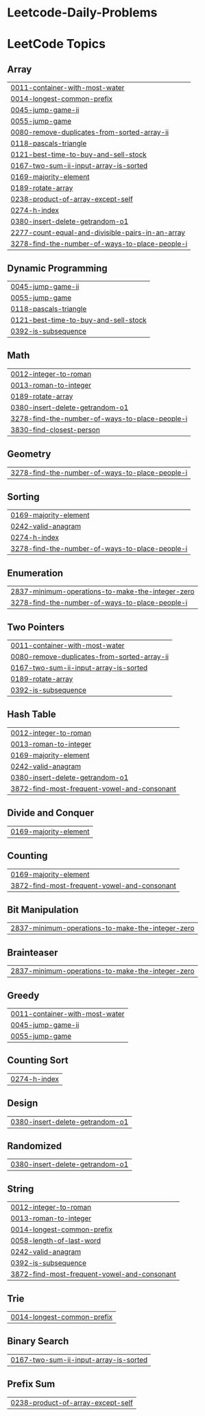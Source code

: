 # Leetcode-Daily-Problems
<!---LeetCode Topics Start-->
# LeetCode Topics
## Array
|  |
| ------- |
| [0011-container-with-most-water](https://github.com/Shivam-Shukl/Leetcode-Daily-Problems/tree/master/0011-container-with-most-water) |
| [0014-longest-common-prefix](https://github.com/Shivam-Shukl/Leetcode-Daily-Problems/tree/master/0014-longest-common-prefix) |
| [0045-jump-game-ii](https://github.com/Shivam-Shukl/Leetcode-Daily-Problems/tree/master/0045-jump-game-ii) |
| [0055-jump-game](https://github.com/Shivam-Shukl/Leetcode-Daily-Problems/tree/master/0055-jump-game) |
| [0080-remove-duplicates-from-sorted-array-ii](https://github.com/Shivam-Shukl/Leetcode-Daily-Problems/tree/master/0080-remove-duplicates-from-sorted-array-ii) |
| [0118-pascals-triangle](https://github.com/Shivam-Shukl/Leetcode-Daily-Problems/tree/master/0118-pascals-triangle) |
| [0121-best-time-to-buy-and-sell-stock](https://github.com/Shivam-Shukl/Leetcode-Daily-Problems/tree/master/0121-best-time-to-buy-and-sell-stock) |
| [0167-two-sum-ii-input-array-is-sorted](https://github.com/Shivam-Shukl/Leetcode-Daily-Problems/tree/master/0167-two-sum-ii-input-array-is-sorted) |
| [0169-majority-element](https://github.com/Shivam-Shukl/Leetcode-Daily-Problems/tree/master/0169-majority-element) |
| [0189-rotate-array](https://github.com/Shivam-Shukl/Leetcode-Daily-Problems/tree/master/0189-rotate-array) |
| [0238-product-of-array-except-self](https://github.com/Shivam-Shukl/Leetcode-Daily-Problems/tree/master/0238-product-of-array-except-self) |
| [0274-h-index](https://github.com/Shivam-Shukl/Leetcode-Daily-Problems/tree/master/0274-h-index) |
| [0380-insert-delete-getrandom-o1](https://github.com/Shivam-Shukl/Leetcode-Daily-Problems/tree/master/0380-insert-delete-getrandom-o1) |
| [2277-count-equal-and-divisible-pairs-in-an-array](https://github.com/Shivam-Shukl/Leetcode-Daily-Problems/tree/master/2277-count-equal-and-divisible-pairs-in-an-array) |
| [3278-find-the-number-of-ways-to-place-people-i](https://github.com/Shivam-Shukl/Leetcode-Daily-Problems/tree/master/3278-find-the-number-of-ways-to-place-people-i) |
## Dynamic Programming
|  |
| ------- |
| [0045-jump-game-ii](https://github.com/Shivam-Shukl/Leetcode-Daily-Problems/tree/master/0045-jump-game-ii) |
| [0055-jump-game](https://github.com/Shivam-Shukl/Leetcode-Daily-Problems/tree/master/0055-jump-game) |
| [0118-pascals-triangle](https://github.com/Shivam-Shukl/Leetcode-Daily-Problems/tree/master/0118-pascals-triangle) |
| [0121-best-time-to-buy-and-sell-stock](https://github.com/Shivam-Shukl/Leetcode-Daily-Problems/tree/master/0121-best-time-to-buy-and-sell-stock) |
| [0392-is-subsequence](https://github.com/Shivam-Shukl/Leetcode-Daily-Problems/tree/master/0392-is-subsequence) |
## Math
|  |
| ------- |
| [0012-integer-to-roman](https://github.com/Shivam-Shukl/Leetcode-Daily-Problems/tree/master/0012-integer-to-roman) |
| [0013-roman-to-integer](https://github.com/Shivam-Shukl/Leetcode-Daily-Problems/tree/master/0013-roman-to-integer) |
| [0189-rotate-array](https://github.com/Shivam-Shukl/Leetcode-Daily-Problems/tree/master/0189-rotate-array) |
| [0380-insert-delete-getrandom-o1](https://github.com/Shivam-Shukl/Leetcode-Daily-Problems/tree/master/0380-insert-delete-getrandom-o1) |
| [3278-find-the-number-of-ways-to-place-people-i](https://github.com/Shivam-Shukl/Leetcode-Daily-Problems/tree/master/3278-find-the-number-of-ways-to-place-people-i) |
| [3830-find-closest-person](https://github.com/Shivam-Shukl/Leetcode-Daily-Problems/tree/master/3830-find-closest-person) |
## Geometry
|  |
| ------- |
| [3278-find-the-number-of-ways-to-place-people-i](https://github.com/Shivam-Shukl/Leetcode-Daily-Problems/tree/master/3278-find-the-number-of-ways-to-place-people-i) |
## Sorting
|  |
| ------- |
| [0169-majority-element](https://github.com/Shivam-Shukl/Leetcode-Daily-Problems/tree/master/0169-majority-element) |
| [0242-valid-anagram](https://github.com/Shivam-Shukl/Leetcode-Daily-Problems/tree/master/0242-valid-anagram) |
| [0274-h-index](https://github.com/Shivam-Shukl/Leetcode-Daily-Problems/tree/master/0274-h-index) |
| [3278-find-the-number-of-ways-to-place-people-i](https://github.com/Shivam-Shukl/Leetcode-Daily-Problems/tree/master/3278-find-the-number-of-ways-to-place-people-i) |
## Enumeration
|  |
| ------- |
| [2837-minimum-operations-to-make-the-integer-zero](https://github.com/Shivam-Shukl/Leetcode-Daily-Problems/tree/master/2837-minimum-operations-to-make-the-integer-zero) |
| [3278-find-the-number-of-ways-to-place-people-i](https://github.com/Shivam-Shukl/Leetcode-Daily-Problems/tree/master/3278-find-the-number-of-ways-to-place-people-i) |
## Two Pointers
|  |
| ------- |
| [0011-container-with-most-water](https://github.com/Shivam-Shukl/Leetcode-Daily-Problems/tree/master/0011-container-with-most-water) |
| [0080-remove-duplicates-from-sorted-array-ii](https://github.com/Shivam-Shukl/Leetcode-Daily-Problems/tree/master/0080-remove-duplicates-from-sorted-array-ii) |
| [0167-two-sum-ii-input-array-is-sorted](https://github.com/Shivam-Shukl/Leetcode-Daily-Problems/tree/master/0167-two-sum-ii-input-array-is-sorted) |
| [0189-rotate-array](https://github.com/Shivam-Shukl/Leetcode-Daily-Problems/tree/master/0189-rotate-array) |
| [0392-is-subsequence](https://github.com/Shivam-Shukl/Leetcode-Daily-Problems/tree/master/0392-is-subsequence) |
## Hash Table
|  |
| ------- |
| [0012-integer-to-roman](https://github.com/Shivam-Shukl/Leetcode-Daily-Problems/tree/master/0012-integer-to-roman) |
| [0013-roman-to-integer](https://github.com/Shivam-Shukl/Leetcode-Daily-Problems/tree/master/0013-roman-to-integer) |
| [0169-majority-element](https://github.com/Shivam-Shukl/Leetcode-Daily-Problems/tree/master/0169-majority-element) |
| [0242-valid-anagram](https://github.com/Shivam-Shukl/Leetcode-Daily-Problems/tree/master/0242-valid-anagram) |
| [0380-insert-delete-getrandom-o1](https://github.com/Shivam-Shukl/Leetcode-Daily-Problems/tree/master/0380-insert-delete-getrandom-o1) |
| [3872-find-most-frequent-vowel-and-consonant](https://github.com/Shivam-Shukl/Leetcode-Daily-Problems/tree/master/3872-find-most-frequent-vowel-and-consonant) |
## Divide and Conquer
|  |
| ------- |
| [0169-majority-element](https://github.com/Shivam-Shukl/Leetcode-Daily-Problems/tree/master/0169-majority-element) |
## Counting
|  |
| ------- |
| [0169-majority-element](https://github.com/Shivam-Shukl/Leetcode-Daily-Problems/tree/master/0169-majority-element) |
| [3872-find-most-frequent-vowel-and-consonant](https://github.com/Shivam-Shukl/Leetcode-Daily-Problems/tree/master/3872-find-most-frequent-vowel-and-consonant) |
## Bit Manipulation
|  |
| ------- |
| [2837-minimum-operations-to-make-the-integer-zero](https://github.com/Shivam-Shukl/Leetcode-Daily-Problems/tree/master/2837-minimum-operations-to-make-the-integer-zero) |
## Brainteaser
|  |
| ------- |
| [2837-minimum-operations-to-make-the-integer-zero](https://github.com/Shivam-Shukl/Leetcode-Daily-Problems/tree/master/2837-minimum-operations-to-make-the-integer-zero) |
## Greedy
|  |
| ------- |
| [0011-container-with-most-water](https://github.com/Shivam-Shukl/Leetcode-Daily-Problems/tree/master/0011-container-with-most-water) |
| [0045-jump-game-ii](https://github.com/Shivam-Shukl/Leetcode-Daily-Problems/tree/master/0045-jump-game-ii) |
| [0055-jump-game](https://github.com/Shivam-Shukl/Leetcode-Daily-Problems/tree/master/0055-jump-game) |
## Counting Sort
|  |
| ------- |
| [0274-h-index](https://github.com/Shivam-Shukl/Leetcode-Daily-Problems/tree/master/0274-h-index) |
## Design
|  |
| ------- |
| [0380-insert-delete-getrandom-o1](https://github.com/Shivam-Shukl/Leetcode-Daily-Problems/tree/master/0380-insert-delete-getrandom-o1) |
## Randomized
|  |
| ------- |
| [0380-insert-delete-getrandom-o1](https://github.com/Shivam-Shukl/Leetcode-Daily-Problems/tree/master/0380-insert-delete-getrandom-o1) |
## String
|  |
| ------- |
| [0012-integer-to-roman](https://github.com/Shivam-Shukl/Leetcode-Daily-Problems/tree/master/0012-integer-to-roman) |
| [0013-roman-to-integer](https://github.com/Shivam-Shukl/Leetcode-Daily-Problems/tree/master/0013-roman-to-integer) |
| [0014-longest-common-prefix](https://github.com/Shivam-Shukl/Leetcode-Daily-Problems/tree/master/0014-longest-common-prefix) |
| [0058-length-of-last-word](https://github.com/Shivam-Shukl/Leetcode-Daily-Problems/tree/master/0058-length-of-last-word) |
| [0242-valid-anagram](https://github.com/Shivam-Shukl/Leetcode-Daily-Problems/tree/master/0242-valid-anagram) |
| [0392-is-subsequence](https://github.com/Shivam-Shukl/Leetcode-Daily-Problems/tree/master/0392-is-subsequence) |
| [3872-find-most-frequent-vowel-and-consonant](https://github.com/Shivam-Shukl/Leetcode-Daily-Problems/tree/master/3872-find-most-frequent-vowel-and-consonant) |
## Trie
|  |
| ------- |
| [0014-longest-common-prefix](https://github.com/Shivam-Shukl/Leetcode-Daily-Problems/tree/master/0014-longest-common-prefix) |
## Binary Search
|  |
| ------- |
| [0167-two-sum-ii-input-array-is-sorted](https://github.com/Shivam-Shukl/Leetcode-Daily-Problems/tree/master/0167-two-sum-ii-input-array-is-sorted) |
## Prefix Sum
|  |
| ------- |
| [0238-product-of-array-except-self](https://github.com/Shivam-Shukl/Leetcode-Daily-Problems/tree/master/0238-product-of-array-except-self) |
<!---LeetCode Topics End-->